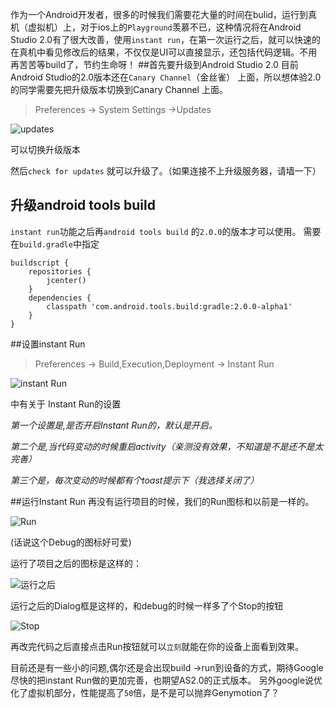 作为一个Android开发者，很多的时候我们需要花大量的时间在bulid，运行到真机（虚拟机）上，对于ios上的`Playground`羡慕不已，这种情况将在Android Studio 2.0有了很大改善，使用`instant run`，在第一次运行之后，就可以快速的在真机中看见修改后的结果，不仅仅是UI可以直接显示，还包括代码逻辑。不用再苦苦等build了，节约生命呀！
##首先要升级到Android Studio 2.0
目前Android Studio的2.0版本还在`Canary Channel`（金丝雀） 上面，所以想体验2.0的同学需要先把升级版本切换到Canary Channel 上面。

 >Preferences -> System Settings ->Updates


![updates](http://upload-images.jianshu.io/upload_images/22188-817b00ff1b6cca40.png?imageMogr2/auto-orient/strip%7CimageView2/2/w/1240)


可以切换升级版本

然后`check for updates` 就可以升级了。（如果连接不上升级服务器，请墙一下）

## 升级android tools build
`instant run`功能之后再`android tools build` 的`2.0.0`的版本才可以使用。
需要在`build.gradle`中指定

```
buildscript {
    repositories {
        jcenter()
    }
    dependencies {
        classpath 'com.android.tools.build:gradle:2.0.0-alpha1'
    }
}
```
##设置instant Run
>Preferences -> Build,Execution,Deployment -> Instant Run


![instant Run](http://upload-images.jianshu.io/upload_images/22188-088d8c78e3607ead.png?imageMogr2/auto-orient/strip%7CimageView2/2/w/1240)

中有关于 Instant Run的设置

*第一个设置是,是否开启Instant Run的，默认是开启。*

*第二个是,当代码变动的时候重启activity（亲测没有效果，不知道是不是还不是太完善）*

*第三个是，每次变动的时候都有个toast提示下（我选择关闭了）*

##运行Instant Run 
再没有运行项目的时候，我们的Run图标和以前是一样的。

![Run](http://upload-images.jianshu.io/upload_images/22188-774b89135d49043a.png?imageMogr2/auto-orient/strip%7CimageView2/2/w/1240)

(话说这个Debug的图标好可爱)

运行了项目之后的图标是这样的：


![运行之后](http://upload-images.jianshu.io/upload_images/22188-39a3768176c66e32.png?imageMogr2/auto-orient/strip%7CimageView2/2/w/1240)


运行之后的Dialog框是这样的，和debug的时候一样多了个Stop的按钮


![Stop](http://upload-images.jianshu.io/upload_images/22188-321ec5b2b96c9236.png?imageMogr2/auto-orient/strip%7CimageView2/2/w/1240)


再改完代码之后直接点击Run按钮就可以`立刻`就能在你的设备上面看到效果。

目前还是有一些小的问题,偶尔还是会出现build ->run到设备的方式，期待Google尽快的把instant Run做的更加完善，也期望AS2.0的正式版本。
另外google说优化了虚拟机部分，性能提高了`50`倍，是不是可以抛弃Genymotion了？

